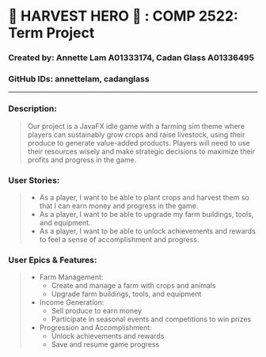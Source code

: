 # 🌾 HARVEST HERO ‍🌾 : COMP 2522: Term Project
### Created by: Annette Lam A01333174, Cadan Glass A01336495
### GitHub IDs: annettelam, cadanglass
***

### Description:
> Our project is a JavaFX idle game with a farming sim theme where players can sustainably grow crops and raise livestock, using their produce to generate value-added products. Players will need to use their resources wisely and make strategic decisions to maximize their profits and progress in the game.

### User Stories:
> - As a player, I want to be able to plant crops and harvest them so that I can earn money and progress in the game.
> - As a player, I want to be able to upgrade my farm buildings, tools, and equipment.
> - As a player, I want to be able to unlock achievements and rewards to feel a sense of accomplishment and progress.

### User Epics & Features:
> - Farm Management:
>   - Create and manage a farm with crops and animals
>   - Upgrade farm buildings, tools, and equipment
> - Income Generation:
>   - Sell produce to earn money
>   - Participate in seasonal events and competitions to win prizes
> - Progression and Accomplishment:
>   - Unlock achievements and rewards
>   - Save and resume game progress
